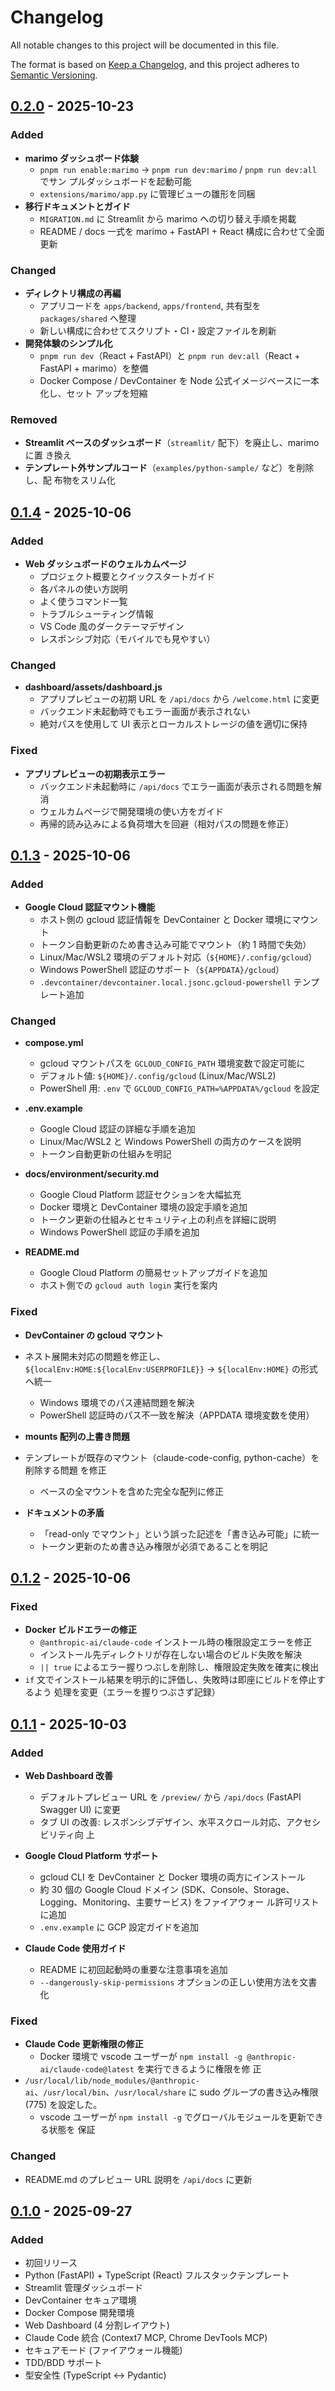 # Changelog

All notable changes to this project will be documented in this file.

The format is based on [Keep a Changelog](https://keepachangelog.com/en/1.0.0/),
and this project adheres to
[Semantic Versioning](https://semver.org/spec/v2.0.0.html).

## [0.2.0] - 2025-10-23

### Added

- **marimo ダッシュボード体験**
  - `pnpm run enable:marimo` → `pnpm run dev:marimo` / `pnpm run dev:all` でサン
    プルダッシュボードを起動可能
  - `extensions/marimo/app.py` に管理ビューの雛形を同梱
- **移行ドキュメントとガイド**
  - `MIGRATION.md` に Streamlit から marimo への切り替え手順を掲載
  - README / docs 一式を marimo + FastAPI + React 構成に合わせて全面更新

### Changed

- **ディレクトリ構成の再編**
  - アプリコードを `apps/backend`, `apps/frontend`, 共有型を `packages/shared`
    へ整理
  - 新しい構成に合わせてスクリプト・CI・設定ファイルを刷新
- **開発体験のシンプル化**
  - `pnpm run dev`（React + FastAPI）と `pnpm run dev:all`（React + FastAPI +
    marimo）を整備
  - Docker Compose / DevContainer を Node 公式イメージベースに一本化し、セット
    アップを短縮

### Removed

- **Streamlit ベースのダッシュボード**（`streamlit/` 配下）を廃止し、marimo に置
  き換え
- **テンプレート外サンプルコード**（`examples/python-sample/` など）を削除し、配
  布物をスリム化

## [0.1.4] - 2025-10-06

### Added

- **Web ダッシュボードのウェルカムページ**
  - プロジェクト概要とクイックスタートガイド
  - 各パネルの使い方説明
  - よく使うコマンド一覧
  - トラブルシューティング情報
  - VS Code 風のダークテーマデザイン
  - レスポンシブ対応（モバイルでも見やすい）

### Changed

- **dashboard/assets/dashboard.js**
  - アプリプレビューの初期 URL を `/api/docs` から `/welcome.html` に変更
  - バックエンド未起動時でもエラー画面が表示されない
  - 絶対パスを使用して UI 表示とローカルストレージの値を適切に保持

### Fixed

- **アプリプレビューの初期表示エラー**
  - バックエンド未起動時に `/api/docs` でエラー画面が表示される問題を解消
  - ウェルカムページで開発環境の使い方をガイド
  - 再帰的読み込みによる負荷増大を回避（相対パスの問題を修正）

## [0.1.3] - 2025-10-06

### Added

- **Google Cloud 認証マウント機能**
  - ホスト側の gcloud 認証情報を DevContainer と Docker 環境にマウント
  - トークン自動更新のため書き込み可能でマウント（約 1 時間で失効）
  - Linux/Mac/WSL2 環境のデフォルト対応（`${HOME}/.config/gcloud`）
  - Windows PowerShell 認証のサポート（`${APPDATA}/gcloud`）
  - `.devcontainer/devcontainer.local.jsonc.gcloud-powershell` テンプレート追加

### Changed

- **compose.yml**

  - gcloud マウントパスを `GCLOUD_CONFIG_PATH` 環境変数で設定可能に
  - デフォルト値: `${HOME}/.config/gcloud` (Linux/Mac/WSL2)
  - PowerShell 用: `.env` で `GCLOUD_CONFIG_PATH=%APPDATA%/gcloud` を設定

- **.env.example**

  - Google Cloud 認証の詳細な手順を追加
  - Linux/Mac/WSL2 と Windows PowerShell の両方のケースを説明
  - トークン自動更新の仕組みを明記

- **docs/environment/security.md**

  - Google Cloud Platform 認証セクションを大幅拡充
  - Docker 環境と DevContainer 環境の設定手順を追加
  - トークン更新の仕組みとセキュリティ上の利点を詳細に説明
  - Windows PowerShell 認証の手順を追加

- **README.md**
  - Google Cloud Platform の簡易セットアップガイドを追加
  - ホスト側での `gcloud auth login` 実行を案内

### Fixed

- **DevContainer の gcloud マウント**

- ネスト展開未対応の問題を修正し、`${localEnv:HOME:${localEnv:USERPROFILE}}` →
  `${localEnv:HOME}` の形式へ統一

  - Windows 環境でのパス連結問題を解決
  - PowerShell 認証時のパス不一致を解決（APPDATA 環境変数を使用）

- **mounts 配列の上書き問題**

- テンプレートが既存のマウント（claude-code-config, python-cache）を削除する問題
  を修正

  - ベースの全マウントを含めた完全な配列に修正

- **ドキュメントの矛盾**
  - 「read-only でマウント」という誤った記述を「書き込み可能」に統一
  - トークン更新のため書き込み権限が必須であることを明記

## [0.1.2] - 2025-10-06

### Fixed

- **Docker ビルドエラーの修正**
  - `@anthropic-ai/claude-code` インストール時の権限設定エラーを修正
  - インストール先ディレクトリが存在しない場合のビルド失敗を解決
  - `|| true` によるエラー握りつぶしを削除し、権限設定失敗を確実に検出
- `if` 文でインストール結果を明示的に評価し、失敗時は即座にビルドを停止するよう
  処理を変更（エラーを握りつぶさず記録）

## [0.1.1] - 2025-10-03

### Added

- **Web Dashboard 改善**

  - デフォルトプレビュー URL を `/preview/` から `/api/docs` (FastAPI Swagger
    UI) に変更
  - タブ UI の改善: レスポンシブデザイン、水平スクロール対応、アクセシビリティ向
    上

- **Google Cloud Platform サポート**

  - gcloud CLI を DevContainer と Docker 環境の両方にインストール
  - 約 30 個の Google Cloud ドメイン
    (SDK、Console、Storage、Logging、Monitoring、主要サービス) をファイアウォー
    ル許可リストに追加
  - `.env.example` に GCP 設定ガイドを追加

- **Claude Code 使用ガイド**
  - README に初回起動時の重要な注意事項を追加
  - `--dangerously-skip-permissions` オプションの正しい使用方法を文書化

### Fixed

- **Claude Code 更新権限の修正**
  - Docker 環境で vscode ユーザーが
    `npm install -g @anthropic-ai/claude-code@latest` を実行できるように権限を修
    正
- `/usr/local/lib/node_modules/@anthropic-ai`、`/usr/local/bin`、`/usr/local/share`
  に sudo グループの書き込み権限 (775) を設定した。
  - vscode ユーザーが `npm install -g` でグローバルモジュールを更新できる状態を
    保証

### Changed

- README.md のプレビュー URL 説明を `/api/docs` に更新

## [0.1.0] - 2025-09-27

### Added

- 初回リリース
- Python (FastAPI) + TypeScript (React) フルスタックテンプレート
- Streamlit 管理ダッシュボード
- DevContainer セキュア環境
- Docker Compose 開発環境
- Web Dashboard (4 分割レイアウト)
- Claude Code 統合 (Context7 MCP, Chrome DevTools MCP)
- セキュアモード (ファイアウォール機能)
- TDD/BDD サポート
- 型安全性 (TypeScript ↔ Pydantic)

[0.2.0]: https://github.com/your-username/cc-safe-stack/compare/v0.1.4...v0.2.0
[0.1.4]: https://github.com/your-username/cc-safe-stack/compare/v0.1.3...v0.1.4
[0.1.3]: https://github.com/your-username/cc-safe-stack/compare/v0.1.2...v0.1.3
[0.1.2]: https://github.com/your-username/cc-safe-stack/compare/v0.1.1...v0.1.2
[0.1.1]: https://github.com/your-username/cc-safe-stack/compare/v0.1.0...v0.1.1
[0.1.0]: https://github.com/your-username/cc-safe-stack/releases/tag/v0.1.0
